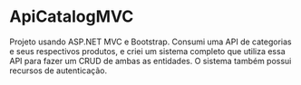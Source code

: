 # ApiCatalogMVC
Projeto usando ASP.NET MVC e Bootstrap. Consumi uma API de categorias e seus respectivos produtos, e criei um sistema completo que utiliza essa API para fazer um CRUD de ambas as entidades. O sistema também possui recursos de autenticação.

